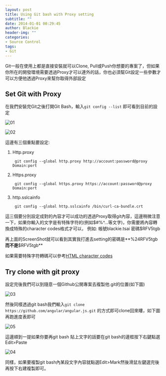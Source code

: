 ```yaml
---
layout: post
title: Using Git bash with Proxy setting
subtitle: ""
date: 2014-01-01 00:29:45
author: Blackie
header-img: ""
categories:
- Source Control
tags:
- Git
---
```


Git一般在使用上都是直接安裝就可以Clone, Pull或Push你想要的專案了，但如果你所在的開發環境需要透過Proxy才可以連外的話，你也必須幫Git設定一些參數才可以方便他透過Proxy來幫你取得外部設定

<!-- More -->

## Set Git with Proxy

在我們安裝完Git之後打開Git Bash，輸入`git config --list` 即可看到目前的設定

![01](https://dl.dropboxusercontent.com/u/20925528/%E6%8A%80%E8%A1%93Blog/blogs/20141001/01.png)

![02](https://dl.dropboxusercontent.com/u/20925528/%E6%8A%80%E8%A1%93Blog/blogs/20141001/02.png)

這邊有三個重點要設定:

1. Http.proxy

		git config --global http.proxy http://account:password@proxy Domain:port

2. Https.proxy

		git config --global https.proxy https://account:password@proxy Domain:port

3. http.sslcainfo

		git config --global http.sslcainfo /bin/curl-ca-bundle.crt


這三個要分別設定成對的內容才可以成功的透過Proxy取得git內容，這邊稍微注意一下，如果你輸入的文字是有特殊字符的(例如$#%^...等文字)，你需要將內容轉換成特殊的character codes格式才可以，
例如:
帳號blackie.tsai
密碼$RFV5tgb

再上面的ScreenShot就可以看到其實我打進去setting的密碼是**%24RFV5tgb**而不是**$RFV5tgb**

如果需要特殊字符轉碼可以參考[HTML character codes](http://www.obkb.com/dcljr/charstxt.html)

## Try clone with git proxy

設定完後我們可以到隨意一個Github公開專案去複製他.git的位置(如下圖)

![03](https://dl.dropboxusercontent.com/u/20925528/%E6%8A%80%E8%A1%93Blog/blogs/20141001/03.png)

然後同樣透過git bash我們輸入`git clone https://github.com/angular/angular.js.git` 的方式即可clone回來瞜，如下圖再跑進度表即可

![05](https://dl.dropboxusercontent.com/u/20925528/%E6%8A%80%E8%A1%93Blog/blogs/20141001/05.png)

這邊順到一提如果你要再git bash 貼上文字的話要在git bash的邊框按下右鍵點選Edit>Paste

![04](https://dl.dropboxusercontent.com/u/20925528/%E6%8A%80%E8%A1%93Blog/blogs/20141001/04.png)

同樣，如果要複製git bash內某段文字內容就點選Edit>Mark然後滑鼠左鍵選完後再按下右建複製即可。
